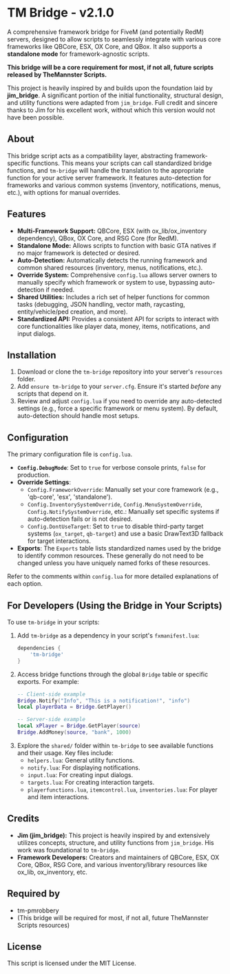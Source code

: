 # TM Bridge - v2.1.0

A comprehensive framework bridge for FiveM (and potentially RedM) servers, designed to allow scripts to seamlessly integrate with various core frameworks like QBCore, ESX, OX Core, and QBox. It also supports a **standalone mode** for framework-agnostic scripts.

**This bridge will be a core requirement for most, if not all, future scripts released by TheMannster Scripts.**

This project is heavily inspired by and builds upon the foundation laid by **jim_bridge**. A significant portion of the initial functionality, structural design, and utility functions were adapted from `jim_bridge`. Full credit and sincere thanks to Jim for his excellent work, without which this version would not have been possible.

## About

This bridge script acts as a compatibility layer, abstracting framework-specific functions. This means your scripts can call standardized bridge functions, and `tm-bridge` will handle the translation to the appropriate function for your active server framework. It features auto-detection for frameworks and various common systems (inventory, notifications, menus, etc.), with options for manual overrides.

## Features

-   **Multi-Framework Support:** QBCore, ESX (with ox_lib/ox_inventory dependency), QBox, OX Core, and RSG Core (for RedM).
-   **Standalone Mode:** Allows scripts to function with basic GTA natives if no major framework is detected or desired.
-   **Auto-Detection:** Automatically detects the running framework and common shared resources (inventory, menus, notifications, etc.).
-   **Override System:** Comprehensive `config.lua` allows server owners to manually specify which framework or system to use, bypassing auto-detection if needed.
-   **Shared Utilities:** Includes a rich set of helper functions for common tasks (debugging, JSON handling, vector math, raycasting, entity/vehicle/ped creation, and more).
-   **Standardized API:** Provides a consistent API for scripts to interact with core functionalities like player data, money, items, notifications, and input dialogs.

## Installation

1.  Download or clone the `tm-bridge` repository into your server's `resources` folder.
2.  Add `ensure tm-bridge` to your `server.cfg`. Ensure it's started *before* any scripts that depend on it.
3.  Review and adjust `config.lua` if you need to override any auto-detected settings (e.g., force a specific framework or menu system). By default, auto-detection should handle most setups.

## Configuration

The primary configuration file is `config.lua`.

-   **`Config.DebugMode`**: Set to `true` for verbose console prints, `false` for production.
-   **Override Settings**:
    -   `Config.FrameworkOverride`: Manually set your core framework (e.g., 'qb-core', 'esx', 'standalone').
    -   `Config.InventorySystemOverride`, `Config.MenuSystemOverride`, `Config.NotifySystemOverride`, etc.: Manually set specific systems if auto-detection fails or is not desired.
    -   `Config.DontUseTarget`: Set to `true` to disable third-party target systems (`ox_target`, `qb-target`) and use a basic DrawText3D fallback for target interactions.
-   **Exports**: The `Exports` table lists standardized names used by the bridge to identify common resources. These generally do not need to be changed unless you have uniquely named forks of these resources.

Refer to the comments within `config.lua` for more detailed explanations of each option.

## For Developers (Using the Bridge in Your Scripts)

To use `tm-bridge` in your scripts:

1.  Add `tm-bridge` as a dependency in your script's `fxmanifest.lua`:
    ```lua
    dependencies {
        'tm-bridge'
    }
    ```
2.  Access bridge functions through the global `Bridge` table or specific exports. For example:
    ```lua
    -- Client-side example
    Bridge.Notify("Info", "This is a notification!", "info")
    local playerData = Bridge.GetPlayer()

    -- Server-side example
    local xPlayer = Bridge.GetPlayer(source)
    Bridge.AddMoney(source, "bank", 1000)
    ```
3.  Explore the `shared/` folder within `tm-bridge` to see available functions and their usage. Key files include:
    -   `helpers.lua`: General utility functions.
    -   `notify.lua`: For displaying notifications.
    -   `input.lua`: For creating input dialogs.
    -   `targets.lua`: For creating interaction targets.
    -   `playerfunctions.lua`, `itemcontrol.lua`, `inventories.lua`: For player and item interactions.

## Credits

-   **Jim (jim_bridge):** This project is heavily inspired by and extensively utilizes concepts, structure, and utility functions from `jim_bridge`. His work was foundational to `tm-bridge`.
-   **Framework Developers:** Creators and maintainers of QBCore, ESX, OX Core, QBox, RSG Core, and various inventory/library resources like ox_lib, ox_inventory, etc.

## Required by

-   tm-pmrobbery
-   (This bridge will be required for most, if not all, future TheMannster Scripts resources)

## License

This script is licensed under the MIT License. 